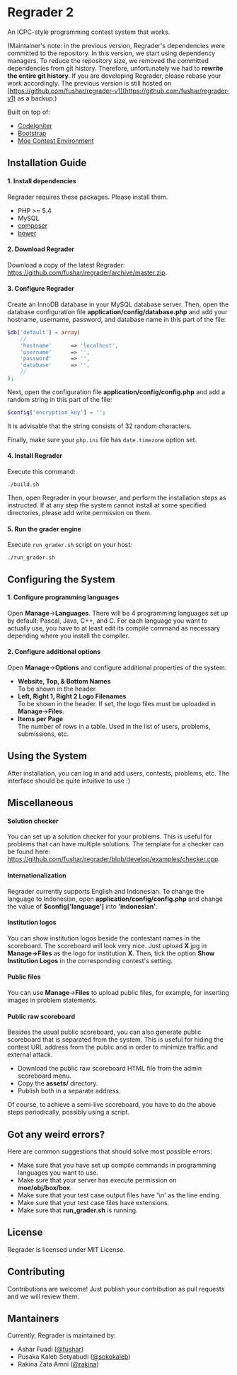 Regrader 2
==========

An ICPC-style programming contest system that works.

(Maintainer's note: in the previous version, Regrader's dependencies were committed to the repository. In this version, we start using dependency managers. To reduce the repository size, we removed the committed dependencies from git history. Therefore, unfortunately we had to **rewrite the entire git history**. If you are developing Regrader, please rebase your work accordingly. The previous version is still hosted on [https://github.com/fushar/regrader-v1](https://github.com/fushar/regrader-v1) as a backup.)

Built on top of:

- [CodeIgniter](https://ellislab.com/codeigniter)
- [Bootstrap](http://getbootstrap.com/)
- [Moe Contest Environment](http://www.ucw.cz/moe/)

Installation Guide
------------------------

#### 1. Install dependencies

Regrader requires these packages. Please install them.

- PHP >= 5.4
- MySQL
- [composer](https://getcomposer.org/)
- [bower](http://bower.io/)

#### 2. Download Regrader

Download a copy of the latest Regrader: https://github.com/fushar/regrader/archive/master.zip.

#### 3. Configure Regrader

Create an InnoDB database in your MySQL database server. Then, open the database configuration file **application/config/database.php** and add your hostname, username, password, and database name in this part of the file:

```php
$db['default'] = array(
    //
    'hostname' 		=> 'localhost',
    'username' 		=> '',
    'password' 		=> '',
    'database' 		=> '',
    //
);
```

Next, open the configuration file **application/config/config.php** and add a random string in this part of the file:

```php
$config['encryption_key'] = '';
```

It is advisable that the string consists of 32 random characters.

Finally, make sure your ``php.ini`` file has ``date.timezone`` option set.

#### 4. Install Regrader

Execute this command:

```
./build.sh
```

Then, open Regrader in your browser, and perform the installation steps as instructed. If at any step the system cannot install at some specified directories, please add write permission on them.

#### 5. Run the grader engine

Execute `run_grader.sh` script on your host:

```
./run_grader.sh
```

Configuring the System
----------------------

#### 1. Configure programming languages

Open **Manage**->**Languages**. There will be 4 programming languages set up by default: Pascal, Java, C++, and C. For each language you want to actually use, you have to at least edit its compile command as necessary depending where you install the compiler.

#### 2. Configure additional options

Open **Manage**->**Options** and configure additional properties of the system.

- **Website, Top, & Bottom Names**  
To be shown in the header.
- **Left, Right 1, Right 2 Logo Filenames**  
To be shown in the header. If set, the logo files must be uploaded in **Manage**->**Files**.
- **Items per Page**  
The number of rows in a table. Used in the list of users, problems, submissions, etc.

Using the System
------------------

After installation, you can log in and add users, contests, problems, etc. The interface should be quite intuitive to use :)

Miscellaneous
-------------

#### Solution checker

You can set up a solution checker for your problems. This is useful for problems that can have multiple solutions. The template for a checker can be found here: https://github.com/fushar/regrader/blob/develop/examples/checker.cpp. 

#### Internationalization

Regrader currently supports English and Indonesian. To change the language to Indonesian, open **application/config/config.php** and change the value of **$config['language']** into **'indonesian'**.

#### Institution logos

You can show institution logos beside the contestant names in the scoreboard. The scoreboard will look very nice. Just upload **X**.jpg in **Manage->Files** as the logo for institution **X**. Then, tick the option **Show Institution Logos** in the corresponding contest's setting.

#### Public files

You can use **Manage**->**Files** to upload public files, for example, for inserting images in problem statements.

#### Public raw scoreboard

Besides the usual public scoreboard, you can also generate public scoreboard that is separated from the system. This is useful for hiding the contest URL address from the public and in order to minimize traffic and external attack. 

- Download the public raw scoreboard HTML file from the admin scoreboard menu.
- Copy the **assets/** directory.
- Publish both in a separate address.

Of course, to achieve a semi-live scoreboard, you have to do the above steps periodically, possibly using a script.

Got any weird errors?
---------------------

Here are common suggestions that should solve most possible errors:

- Make sure that you have set up compile commands in programming languages you want to use.
- Make sure that your server has execute permission on **moe/obj/box/box**.
- Make sure that your test case output files have '\n' as the line ending.
- Make sure that your test case files have extensions.
- Make sure that **run_grader.sh** is running.

License
-------

Regrader is licensed under MIT License.

Contributing
------------

Contributions are welcome! Just publish your contribution as pull requests and we will review them.

Mantainers
----------

Currently, Regrader is maintained by:

- Ashar Fuadi ([@fushar](https://github.com/fushar))
- Pusaka Kaleb Setyabudi ([@sokokaleb](https://github.com/sokokaleb))
- Rakina Zata Amni ([@rakina](https://github.com/rakina))

